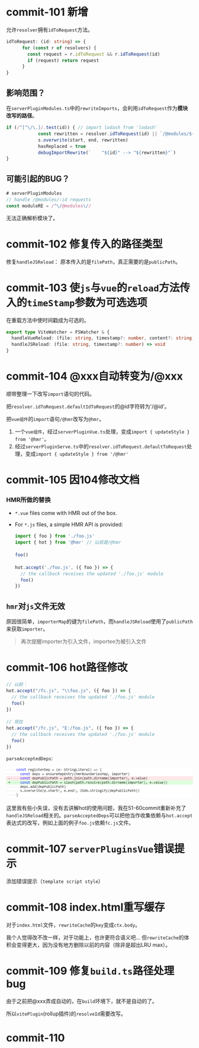 # commit-101 新增

允许`resolver`拥有`idToRequest`方法。

```typescript
idToRequest: (id: string) => {
      for (const r of resolvers) {
        const request = r.idToRequest && r.idToRequest(id)
        if (request) return request
      }
}
```

## 影响范围？

在`serverPluginModules.ts`中的`rewriteImports`，会利用`idToRequest`作为**模块改写的路径**。

```typescript
if (/^[^\/\.]/.test(id)) { // import lodash from 'lodash'
            const rewritten = resolver.idToRequest(id) || `/@modules/${id}`
            s.overwrite(start, end, rewritten)
            hasReplaced = true
            debugImportRewrite(`    "${id}" --> "${rewritten}"`)
}
```

## 可能引起的BUG？

```typescript
# serverPluginModules
// handle /@modules/:id requests
const moduleRE = /^\/@modules\//
```

无法正确解析模块了。

# commit-102 修复传入的路径类型

修复`handleJSReload`：
  原本传入的是`filePath`，真正需要的是`publicPath`。

# commit-103 使`js`与`vue`的`reload`方法传入的`timeStamp`参数为可选选项

在重载方法中使时间戳成为可选的。

```typescript
export type ViteWatcher = FSWatcher & {
  handleVueReload: (file: string, timestamp?: number, content?: string) => void
  handleJSReload: (file: string, timestamp?: number) => void
}
```

# commit-104 @xxx自动转变为/@xxx

顺带整理一下改写`import`语句的代码。

把`resolver.idToRequest.defaultIdToRequest`的@id字符转为'/@id'。

把`vue组件`的`import`语句`/@hmr`改写为`@hmr`。

1. 一个`vue组件`，经过`serverPluginVue.ts`处理，变成`import { updateStyle } from '@hmr'`。
2. 经过`serverPluginServe.ts`中的`resolver.idToRequest.defaultToRequest`处理，变成`import { updateStyle } from '/@hmr'`

# commit-105 因104修改文档

### HMR所做的替换

- `*.vue` files come with HMR out of the box.

- For `*.js` files, a simple HMR API is provided:

  ```js
  import { foo } from './foo.js'
  import { hot } from '@hmr' // 以前是/@hmr
  
  foo()
  
  hot.accept('./foo.js', ({ foo }) => {
    // the callback receives the updated './foo.js' module
    foo()
  })
  ```

## `hmr`对`js`文件无效

原因很简单，`importerMap`的键为`filePath`，而`handleJSReload`使用了`publicPath`来获取`importer`。

> 再次提醒importer为引入文件，importee为被引入文件

# commit-106 hot路径修改

```typescript
// 以前：
hot.accept("/fc.js", "\\foo.js", ({ foo }) => {
  // the callback receives the updated './foo.js' module
  foo()
})

// 现在
hot.accept("/fc.js", "E:/foo.js", ({ foo }) => {
  // the callback receives the updated './foo.js' module
  foo()
})
```

`parseAcceptedDeps`:

![](./1.png)

这里我有些小失误，没有去讲解hot的使用问题，我在51-60commit重新补充了`handleJSReload`相关的。`parseAcceptedDeps`可以把他当作收集依赖与`hot.accept`表达式的改写，例如上面的例子`foo.js`依赖`fc.js`文件。

# commit-107 `serverPluginsVue`错误提示

添加错误提示（`template script style`）

# commit-108 index.html重写缓存

对于`index.html`文件，`rewriteCache`的`key`变成`ctx.body`。

我个人觉得改不改一样，对于功能上，也许更符合语义吧... 但`rewriteCache`的体积会变得更大，因为没有地方删除以前的内容（除非是超出LRU max）。

# commit-109 修复`build.ts`路径处理bug

由于之前把@xxx弄成自动的，在`build`环境下，就不是自动的了。

所以`vitePlugin`(rollup插件)的`resolveId`需要改写。

# commit-110

